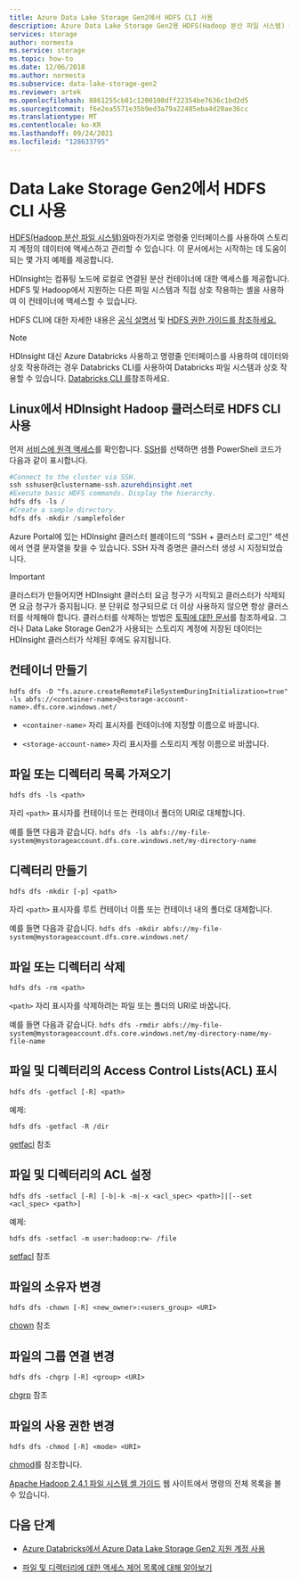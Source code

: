 ```yaml
---
title: Azure Data Lake Storage Gen2에서 HDFS CLI 사용
description: Azure Data Lake Storage Gen2용 HDFS(Hadoop 분산 파일 시스템) CLI를 사용합니다. 컨테이너를 만들고, 파일 또는 디렉터리 목록을 얻는 등의 기능을 지원합니다.
services: storage
author: normesta
ms.service: storage
ms.topic: how-to
ms.date: 12/06/2018
ms.author: normesta
ms.subservice: data-lake-storage-gen2
ms.reviewer: artek
ms.openlocfilehash: 8861255cb81c1200108dff22354be7636c1bd2d5
ms.sourcegitcommit: f6e2ea5571e35b9ed3a79a22485eba4d20ae36cc
ms.translationtype: MT
ms.contentlocale: ko-KR
ms.lasthandoff: 09/24/2021
ms.locfileid: "128633795"
---
```

# <a name="using-the-hdfs-cli-with-data-lake-storage-gen2"></a>Data Lake Storage Gen2에서 HDFS CLI 사용

[HDFS(Hadoop 분산 파일 시스템)와](https://hadoop.apache.org/docs/current/hadoop-project-dist/hadoop-hdfs/HdfsDesign.html)마찬가지로 명령줄 인터페이스를 사용하여 스토리지 계정의 데이터에 액세스하고 관리할 수 있습니다. 이 문서에서는 시작하는 데 도움이 되는 몇 가지 예제를 제공합니다.

HDInsight는 컴퓨팅 노드에 로컬로 연결된 분산 컨테이너에 대한 액세스를 제공합니다. HDFS 및 Hadoop에서 지원하는 다른 파일 시스템과 직접 상호 작용하는 셸을 사용하여 이 컨테이너에 액세스할 수 있습니다.

HDFS CLI에 대한 자세한 내용은 [공식 설명서](https://hadoop.apache.org/docs/r2.4.1/hadoop-project-dist/hadoop-common/FileSystemShell.html) 및 [HDFS 권한 가이드를 참조하세요.](https://hadoop.apache.org/docs/current/hadoop-project-dist/hadoop-hdfs/HdfsPermissionsGuide.html)

> [!NOTE]
> HDInsight 대신 Azure Databricks 사용하고 명령줄 인터페이스를 사용하여 데이터와 상호 작용하려는 경우 Databricks CLI를 사용하여 Databricks 파일 시스템과 상호 작용할 수 있습니다. [Databricks CLI 를](/azure/databricks/dev-tools/cli/)참조하세요.

## <a name="use-the-hdfs-cli-with-an-hdinsight-hadoop-cluster-on-linux"></a>Linux에서 HDInsight Hadoop 클러스터로 HDFS CLI 사용

먼저 [서비스에 원격 액세스](../../hdinsight/hdinsight-hadoop-linux-information.md#remote-access-to-services)를 확인합니다. [SSH](../../hdinsight/hdinsight-hadoop-linux-use-ssh-unix.md)를 선택하면 샘플 PowerShell 코드가 다음과 같이 표시합니다.

```powershell
#Connect to the cluster via SSH.
ssh sshuser@clustername-ssh.azurehdinsight.net
#Execute basic HDFS commands. Display the hierarchy.
hdfs dfs -ls /
#Create a sample directory.
hdfs dfs -mkdir /samplefolder
```

Azure Portal에 있는 HDInsight 클러스터 블레이드의 “SSH + 클러스터 로그인” 섹션에서 연결 문자열을 찾을 수 있습니다. SSH 자격 증명은 클러스터 생성 시 지정되었습니다.

> [!IMPORTANT]
> 클러스터가 만들어지면 HDInsight 클러스터 요금 청구가 시작되고 클러스터가 삭제되면 요금 청구가 중지됩니다. 분 단위로 청구되므로 더 이상 사용하지 않으면 항상 클러스터를 삭제해야 합니다. 클러스터를 삭제하는 방법은 [토픽에 대한 문서](../../hdinsight/hdinsight-delete-cluster.md)를 참조하세요. 그러나 Data Lake Storage Gen2가 사용되는 스토리지 계정에 저장된 데이터는 HDInsight 클러스터가 삭제된 후에도 유지됩니다.

## <a name="create-a-container"></a>컨테이너 만들기

`hdfs dfs -D "fs.azure.createRemoteFileSystemDuringInitialization=true" -ls abfs://<container-name>@<storage-account-name>.dfs.core.windows.net/`

- `<container-name>` 자리 표시자를 컨테이너에 지정할 이름으로 바꿉니다.

- `<storage-account-name>` 자리 표시자를 스토리지 계정 이름으로 바꿉니다.

## <a name="get-a-list-of-files-or-directories"></a>파일 또는 디렉터리 목록 가져오기

`hdfs dfs -ls <path>`

자리 `<path>` 표시자를 컨테이너 또는 컨테이너 폴더의 URI로 대체합니다.

예를 들면 다음과 같습니다. `hdfs dfs -ls abfs://my-file-system@mystorageaccount.dfs.core.windows.net/my-directory-name`

## <a name="create-a-directory"></a>디렉터리 만들기

`hdfs dfs -mkdir [-p] <path>`

자리 `<path>` 표시자를 루트 컨테이너 이름 또는 컨테이너 내의 폴더로 대체합니다.

예를 들면 다음과 같습니다. `hdfs dfs -mkdir abfs://my-file-system@mystorageaccount.dfs.core.windows.net/`

## <a name="delete-a-file-or-directory"></a>파일 또는 디렉터리 삭제

`hdfs dfs -rm <path>`

`<path>` 자리 표시자를 삭제하려는 파일 또는 폴더의 URI로 바꿉니다.

예를 들면 다음과 같습니다. `hdfs dfs -rmdir abfs://my-file-system@mystorageaccount.dfs.core.windows.net/my-directory-name/my-file-name`

## <a name="display-the-access-control-lists-acls-of-files-and-directories"></a>파일 및 디렉터리의 Access Control Lists(ACL) 표시

`hdfs dfs -getfacl [-R] <path>`

예제:

`hdfs dfs -getfacl -R /dir`

[getfacl](https://hadoop.apache.org/docs/r2.4.1/hadoop-project-dist/hadoop-common/FileSystemShell.html#getfacl) 참조

## <a name="set-acls-of-files-and-directories"></a>파일 및 디렉터리의 ACL 설정

`hdfs dfs -setfacl [-R] [-b|-k -m|-x <acl_spec> <path>]|[--set <acl_spec> <path>]`

예제:

`hdfs dfs -setfacl -m user:hadoop:rw- /file`

[setfacl](https://hadoop.apache.org/docs/r2.4.1/hadoop-project-dist/hadoop-common/FileSystemShell.html#setfacl) 참조

## <a name="change-the-owner-of-files"></a>파일의 소유자 변경

`hdfs dfs -chown [-R] <new_owner>:<users_group> <URI>`

[chown](https://hadoop.apache.org/docs/r2.4.1/hadoop-project-dist/hadoop-common/FileSystemShell.html#chown) 참조

## <a name="change-group-association-of-files"></a>파일의 그룹 연결 변경

`hdfs dfs -chgrp [-R] <group> <URI>`

[chgrp](https://hadoop.apache.org/docs/r2.4.1/hadoop-project-dist/hadoop-common/FileSystemShell.html#chgrp) 참조

## <a name="change-the-permissions-of-files"></a>파일의 사용 권한 변경

`hdfs dfs -chmod [-R] <mode> <URI>`

[chmod](https://hadoop.apache.org/docs/r2.4.1/hadoop-project-dist/hadoop-common/FileSystemShell.html#chmod)를 참조합니다.

[Apache Hadoop 2.4.1 파일 시스템 셸 가이드](https://hadoop.apache.org/docs/r2.4.1/hadoop-project-dist/hadoop-common/FileSystemShell.html) 웹 사이트에서 명령의 전체 목록을 볼 수 있습니다.

## <a name="next-steps"></a>다음 단계

- [Azure Databricks에서 Azure Data Lake Storage Gen2 지원 계정 사용](./data-lake-storage-use-databricks-spark.md)

- [파일 및 디렉터리에 대한 액세스 제어 목록에 대해 알아보기](./data-lake-storage-access-control.md)
